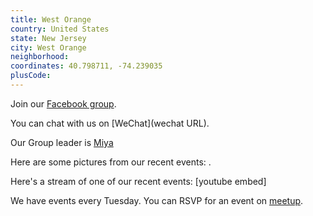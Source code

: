 ```yaml
---
title: West Orange
country: United States
state: New Jersey
city: West Orange
neighborhood: 
coordinates: 40.798711, -74.239035
plusCode:
---
```

Join our [Facebook group](https://www.facebook.com/groups/free.code.camp.west.orange).

You can chat with us on [WeChat](wechat URL).

Our Group leader is [Miya](freecodecamp.org/miya)

Here are some pictures from our recent events:
![]().

Here's a stream of one of our recent events:
[youtube embed]

We have events every Tuesday. You can RSVP for an event on [meetup](meetupurl).
